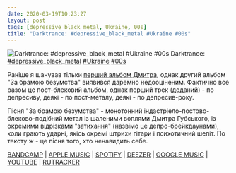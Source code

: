 ```yaml
---
date: 2020-03-19T10:23:27
layout: post
tags: [depressive_black_metal, Ukraine, 00s]
title: "Darktrance: #depressive_black_metal #Ukraine #00s"
---
```

![Darktrance: #depressive_black_metal #Ukraine #00s](https://cdn4.telesco.pe/file/SXlvxMt3KO_vc_vBY1p0wP30vitnXvJ5NaPkxNYsEByCM4OClNpsbz1dEF3TzoKbSmIFXbYc4ATcn-v7cvN65Rd14LSZwxdmzrFk1s13peZFBz1tqyLBYct1fMo4c1kzprZllDSnCBFbTuXJZz4nTuLq_RAYCVHogfUK_UxsgAMJzfXGSRImNw-kphRI4WkFxROKv-AuP23v3teVtz7sXFTt4Ml9H77cpCKhO-i6hCxdF67fa8OEGiRXknjwY4rNNLcnOYPV1ukxF9OsvdWzfNT0Utl208GvMF57Hveb0ZjCjHF4xbxvIgUoVkI--42MlyfE6EcBZfEo0vIt3mofoA.jpg)
Darktrance: [#depressive_black_metal](/tags/#depressive_black_metal) [#Ukraine](/tags/#Ukraine) [#00s](/tags/#00s)

Раніше я шанував тільки [перший альбом Дмитра](/2020-02-08-darktrance--depressive-black-metal-industrial-black-metal), однак другий альбом &quot;За брамою безумства&quot; виявився даремно недооціненим. Фактично все разом це пост-блековий альбом, однак перший трек (доданий) - по депресиву, деякі - по пост-металу, деякі - по депресив-року.

Пісня &quot;За брамою безумства&quot; - монотонний індастріело-постово-блеково-подібний метал із шаленими воплями Дмитра Губського, із окремими відрізками &quot;затихання&quot; (назвімо це депро-брейкдаунами), коли грають ударні, якісь окремі штрихи гітари і психотичний шепіт. По тексту ж - це пісня того, хто ненавидить себе.

[BANDCAMP](https://badmoodmanmusic.bandcamp.com/album/beyond-the-gates-of-insanity) \| [APPLE MUSIC](https://music.apple.com/ru/album/beyond-the-gates-of-insanity/1455219139) \| [SPOTIFY](https://open.spotify.com/album/65y4XmnU8CAq9qMKoLaMbw) \| [DEEZER](https://www.deezer.com/album/88955692?utm_source=deezer&amp;utm_content=album-88955692&amp;utm_term=1601611822_1584606126&amp;utm_medium=web) \| [GOOGLE MUSIC](https://play.google.com/music/m/Bfxz7cathwo3xqhjkj34xnsohr4?t=Beyond_the_Gates_of_Insanity_-_Darktrance) \| [YOUTUBE](https://www.youtube.com/playlist?list=OLAK5uy_lB3IrgdGO80BbdnYeP0nB8lBEZx8fp_WE) \| [RUTRACKER](https://rutracker.org/forum/viewtopic.php?t=2226139)